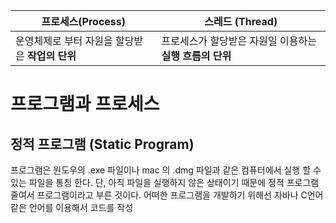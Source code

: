 | 프로세스(Process) | 스레드 (Thread) |
| ---- | ---- |
| 운영체제로 부터 자원을 할당받은 **작업의 단위** | 프로세스가 할당받은 자원일 이용하는 **실행 흐름의 단위** |

# 프로그램과 프로세스 
## 정적 프로그램 (Static Program)
프로그램은 원도우의 .exe 파일이나 mac 의 .dmg 파일과 같은 컴퓨터에서 실행 할 수 있는 파일을 통칭 한다. 단, 아직 파일을 실행하지 않은 상태이기 때문에 정적 프로그램 줄여서 프로그램이라고 부른 것이다. 
어떠한 프로그램을 개발하기 위해선 자바나 C언어 같은 언어를 이용해서 코드를 작성